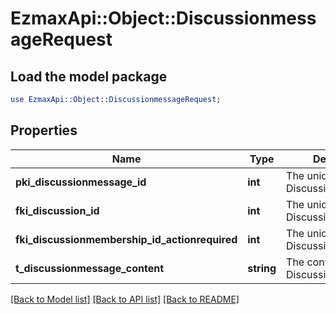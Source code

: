 # EzmaxApi::Object::DiscussionmessageRequest

## Load the model package
```perl
use EzmaxApi::Object::DiscussionmessageRequest;
```

## Properties
Name | Type | Description | Notes
------------ | ------------- | ------------- | -------------
**pki_discussionmessage_id** | **int** | The unique ID of the Discussionmessage | [optional] 
**fki_discussion_id** | **int** | The unique ID of the Discussion | 
**fki_discussionmembership_id_actionrequired** | **int** | The unique ID of the Discussionmembership | [optional] 
**t_discussionmessage_content** | **string** | The content of the Discussionmessage | 

[[Back to Model list]](../README.md#documentation-for-models) [[Back to API list]](../README.md#documentation-for-api-endpoints) [[Back to README]](../README.md)



